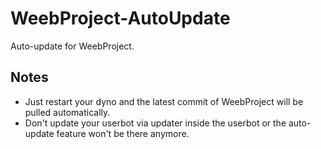 # WeebProject-AutoUpdate
Auto-update for WeebProject.<br>
## Notes
- Just restart your dyno and the latest commit of WeebProject will be pulled automatically.<br>
- Don't update your userbot via updater inside the userbot or the auto-update feature won't be there anymore.<br>
